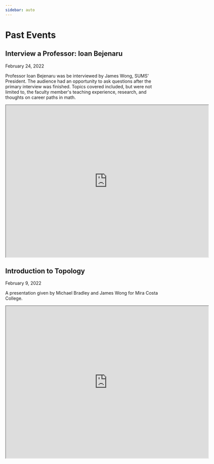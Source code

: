 ```yaml
---
sidebar: auto
---
```


# Past Events

## Interview a Professor: Ioan Bejenaru

<time datetime="2022-02-24">February 24, 2022</time>

Professor Ioan Bejenaru was be interviewed by James Wong, SUMS' President.
The audience had an opportunity to ask questions after the primary interview was finished.
Topics covered included, but were not limited to, the faculty member's teaching experience, research, and thoughts on career paths in math.

<iframe src="https://drive.google.com/file/d/1Jd3EtNyMtLSUM-075LWYvBBjAmhmV5QB/preview" width="640" height="480"></iframe>

## Introduction to Topology

<time datetime="2022-02-09">February 9, 2022</time>

A presentation given by Michael Bradley and James Wong for Mira Costa College.

<iframe src="https://drive.google.com/file/d/1Vo5Sz0g872qA2wsMg6BV6mAmeBYiQuFF/preview" width="640" height="480"></iframe>
